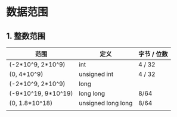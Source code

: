 # 数据范围
## 1. 整数范围

| 范围                  | 定义               | 字节 / 位数 |
| --------------------- | ------------------ | ----------- |
| (-2\*10^9, 2\*10^9)   | int                | 4 / 32      |
| (0, 4*10^9)           | unsigned int       | 4 / 32      |
| (-2\*10^9, 2\*10^9)   | long               |             |
| (-9\*10^19, 9\*10^19) | long long          | 8/64        |
| (0, 1.8*10^18)        | unsigned long long | 8/64        |
|                       |                    |             |

